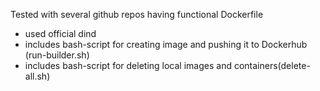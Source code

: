 Tested with several github repos having functional Dockerfile

- used official dind
- includes bash-script for creating image and pushing it to Dockerhub (run-builder.sh)
- includes bash-script for deleting local images and containers(delete-all.sh)